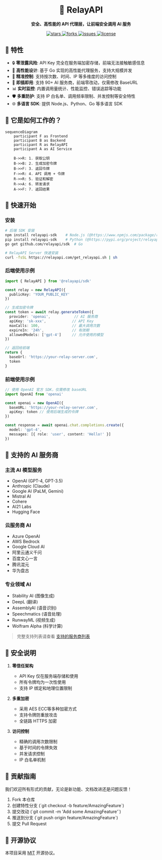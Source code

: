 <div align="center">
  <h1>🚀 RelayAPI</h1>
  <p><strong>安全、高性能的 API 代理层，让前端安全调用 AI 服务</strong></p>
  <p>
    <a href="https://github.com/relayapi/RelayAPI/stargazers">
      <img src="https://img.shields.io/github/stars/relayapi/RelayAPI?style=flat-square" alt="stars">
    </a>
    <a href="https://github.com/relayapi/RelayAPI/network/members">
      <img src="https://img.shields.io/github/forks/relayapi/RelayAPI?style=flat-square" alt="forks">
    </a>
    <a href="https://github.com/relayapi/RelayAPI/issues">
      <img src="https://img.shields.io/github/issues/relayapi/RelayAPI?style=flat-square" alt="issues">
    </a>
    <a href="https://github.com/relayapi/RelayAPI/blob/main/LICENSE">
      <img src="https://img.shields.io/github/license/relayapi/RelayAPI?style=flat-square" alt="license">
    </a>
  </p>
</div>

## 🌟 特性

- 🔒 **零泄露风险**: API Key 完全在服务端加密存储，前端无法接触敏感信息
- 🚀 **高性能设计**: 基于 Go 实现的高性能代理服务，支持大规模并发
- 🎯 **精准控制**: 支持按次数、时间、IP 等多维度的访问控制
- 🔌 **即插即用**: 支持 90+ AI 服务商，前端零改动，仅需修改 BaseURL
- 📊 **实时监控**: 内置调用量统计、性能监控、错误追踪等功能
- 🛡️ **多重防护**: 支持 IP 白名单、调用频率限制、并发控制等安全特性
- 🌐 **多语言 SDK**: 提供 Node.js、Python、Go 等多语言 SDK

## 🎯 它是如何工作的？

```mermaid
sequenceDiagram
    participant F as Frontend
    participant B as Backend
    participant R as RelayAPI
    participant A as AI Service

    B->>R: 1. 获取公钥
    B->>B: 2. 生成加密令牌
    B->>F: 3. 返回令牌
    F->>R: 4. API 调用 + 令牌
    R->>R: 5. 验证和解密
    R->>A: 6. 转发请求
    A->>F: 7. 返回结果
```

## 🚀 快速开始

### 安装

```bash
# 后端 SDK 安装
npm install relayapi-sdk    # Node.js (@https://www.npmjs.com/package/relayapi-sdk)
pip install relayapi-sdk    # Python (@https://pypi.org/project/relayapi-sdk/)
go get github.com/relayapi/sdk  # Go

# RelayAPI Server 快速安装
curl -fsSL https://relayapi.com/get_relayapi.sh | sh
```

### 后端使用示例

```typescript
import { RelayAPI } from '@relayapi/sdk'

const relay = new RelayAPI({
  publicKey: 'YOUR_PUBLIC_KEY'
})

// 生成加密令牌
const token = await relay.generateToken({
  provider: 'openai',           // AI 服务商
  apiKey: 'sk-xxx',            // API Key
  maxCalls: 100,               // 最大调用次数
  expireIn: '24h',             // 有效期
  allowedModels: ['gpt-4']     // 允许使用的模型
})

// 返回给前端
return { 
  baseUrl: 'https://your-relay-server.com',
  token 
}
```

### 前端使用示例

```typescript
// 使用 OpenAI 官方 SDK，仅需修改 baseURL
import OpenAI from 'openai'

const openai = new OpenAI({
  baseURL: 'https://your-relay-server.com',
  apiKey: token // 使用后端生成的令牌
})

const response = await openai.chat.completions.create({
  model: 'gpt-4',
  messages: [{ role: 'user', content: 'Hello!' }]
})
```

## 🌈 支持的 AI 服务商

### 主流 AI 模型服务
- OpenAI (GPT-4, GPT-3.5)
- Anthropic (Claude)
- Google AI (PaLM, Gemini)
- Mistral AI
- Cohere
- AI21 Labs
- Hugging Face

### 云服务商 AI
- Azure OpenAI
- AWS Bedrock
- Google Cloud AI
- 阿里云通义千问
- 百度文心一言
- 腾讯混元
- 华为盘古

### 专业领域 AI
- Stability AI (图像生成)
- DeepL (翻译)
- AssemblyAI (语音识别)
- Speechmatics (语音处理)
- RunwayML (视频生成)
- Wolfram Alpha (科学计算)

> 完整支持列表请查看 [支持的服务商列表](docs/providers.md)

## 🔐 安全说明

1. **零信任架构**
   - API Key 仅在服务端存储和使用
   - 所有令牌均为一次性使用
   - 支持 IP 绑定和地理位置限制

2. **多重加密**
   - 采用 AES ECC等多种加密方式
   - 支持令牌防重放攻击
   - 全链路 HTTPS 加密

3. **访问控制**
   - 精确的调用次数限制
   - 基于时间的令牌失效
   - 并发请求控制
   - IP 白名单机制


## 🤝 贡献指南

我们欢迎所有形式的贡献，无论是新功能、文档改进还是问题反馈！

1. Fork 本仓库
2. 创建特性分支 (\`git checkout -b feature/AmazingFeature\`)
3. 提交改动 (\`git commit -m 'Add some AmazingFeature'\`)
4. 推送到分支 (\`git push origin feature/AmazingFeature\`)
5. 提交 Pull Request

## 📄 开源协议

本项目采用 [MIT](LICENSE) 开源协议。